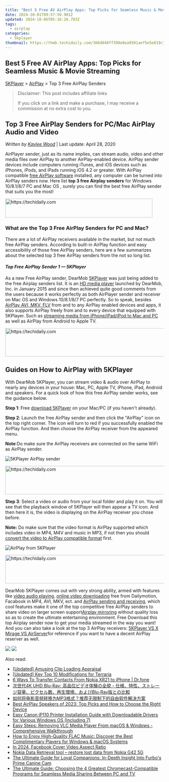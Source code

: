 ```yaml
---
title: "Best 5 Free AV AirPlay Apps: Top Picks for Seamless Music & Movie Streaming"
date: 2024-10-01T09:57:50.981Z
updated: 2024-10-06T05:16:26.703Z
tags:
  - airplay
categories:
  - 5kplayer
thumbnail: https://thmb.techidaily.com/366d048ff390e8ea9501aef5e5e819c7e4080380cdd13cbf9ace19ed14365a41.jpg
---
```


## Best 5 Free AV AirPlay Apps: Top Picks for Seamless Music & Movie Streaming

[5KPlayer](https://tools.techidaily.com/5kplayer/products/) \> [AirPlay](https://tools.techidaily.com/5kplayer/airplay/) \> Top 3 Free AirPlay Senders

>  Disclaimer: This post includes affiliate links
>
>  If you click on a link and make a purchase, I may receive a commission at no extra cost to you.
>

## Top 3 Free AirPlay Senders for PC/Mac AirPlay Audio and Video

 _Written by [Kaylee Wood](https://www.quora.com/profile/Amanda-Hu-21)_ | Last update: April 28, 2020

 AirPlayer sender, just as its name implies, can stream audio, video and other media files over AirPlay to another AirPlay-enabled device. AirPlay sender devices include computers running iTunes, and iOS devices such as iPhones, iPods, and iPads running iOS 4.2 or greater. With AirPlay compatible [free AirPlay software](https://tools.techidaily.com/5kplayer/products/) installed, any computer can be turned into AirPlay senders now. Here list **top 3 free Airplay senders** for Windows 10/8.1/8/7 PC and Mac OS , surely you can find the best free AirPlay sender that suits you the most!

<!-- affiliate ads begin -->
<a href="https://25home.pxf.io/c/5597632/2148648/16836" target="_top" id="2148648">
  <img src="//a.impactradius-go.com/display-ad/16836-2148648" border="0" alt="https://techidaily.com" width="468" height="60"/>
</a>
<img height="0" width="0" src="https://25home.pxf.io/i/5597632/2148648/16836" style="position:absolute;visibility:hidden;" border="0" />
<!-- affiliate ads end -->

### What are the Top 3 Free AirPlay Senders for PC and Mac?

There are a lot of AirPlay receivers available in the market, but not much free AirPlay senders. According to built-in AirPlay function and easy accessibility of those free AirPlay senders, here are a few summarizes about the selected top 3 free AirPlay senders from the not so long list.

#### _**Top Free AirPlay Sender 1 — 5KPlayer**_

As a new Free AirPlay sender, DearMob [5KPlayer](https://tools.techidaily.com/5kplayer/products/) was just being added to the free Airplay senders list. It is an [HD media player](https://tools.techidaily.com/5kplayer/video-music-player/) launched by DearMob, Inc. in January 2015 and since then achieved quite good comments from the users because it works perfectly as both AirPlayer sender and receiver on Mac OS and Windows 10/8.1/8/7 PC perfectly. So to speak, besides [AirPlay AVI, MKV, FLV](https://tools.techidaily.com/5kplayer/airplay/) from and to any AirPlay enabled devices and apps, it also supports AirPlay freely from and to every device that equipped with 5KPlayer. Such as [streaming media from iPhone/iPad/iPod to Mac and PC](https://tools.techidaily.com/5kplayer/airplay/) as well as AirPlay from Android to Apple TV. 

<!-- affiliate ads begin -->
<a href="https://laganoo.pxf.io/c/5597632/1657399/16446" target="_top" id="1657399">
  <img src="//a.impactradius-go.com/display-ad/16446-1657399" border="0" alt="https://techidaily.com" width="728" height="90"/>
</a>
<img height="0" width="0" src="https://laganoo.pxf.io/i/5597632/1657399/16446" style="position:absolute;visibility:hidden;" border="0" />
<!-- affiliate ads end -->

## Guides on How to AirPlay with 5KPlayer

With DearMob 5KPlayer, you can stream video & audio over AirPlay to nearly any devices in your house: Mac, PC, Apple TV, iPhone, iPad, Android and speakers. For a quick look of how this free AirPlay sender works, see the guidance below.

**Step 1**: Free [download 5KPlayer](https://tools.techidaily.com/5kplayer/products/) on your Mac/PC (if you haven't already).

**Step 2**: Launch the free AirPlay sender and then click the "AirPlay" icon on the top right corner. The icon will turn to red if you successfully enabled the AirPlay function. And then choose the AirPlay receiver from the appeared menu.

**Note**:Do make sure the AirPlay receivers are connected on the same WiFi as AirPlay sender.

![5KPlayer AirPlay sender](https://www.5kplayer.com/airplay/img/5k-airplay-xsy-airplay-with-win10-15021501.jpg) 

<!-- affiliate ads begin -->
<a href="https://laganoo.pxf.io/c/5597632/1657400/16446" target="_top" id="1657400">
  <img src="//a.impactradius-go.com/display-ad/16446-1657400" border="0" alt="https://techidaily.com" width="728" height="90"/>
</a>
<img height="0" width="0" src="https://laganoo.pxf.io/i/5597632/1657400/16446" style="position:absolute;visibility:hidden;" border="0" />
<!-- affiliate ads end -->

**Step 3**: Select a video or audio from your local folder and play it on. You will see that the playback window of 5KPlayer will then appear a TV icon. And then here it is, the video is displaying on the AirPlay receiver you chose before.

**Note:** Do make sure that the video format is AirPlay supported which includes video in MP4, M4V and music in MP3, if not then you should [convert the video to AirPlay compatible format](https://tools.techidaily.com/5kplayer/products/) first.

![AirPlay from 5KPlayer](https://www.5kplayer.com/airplay/img/5k-airplay-airplay-with-win10-xsy-15021502.jpg) 

<!-- affiliate ads begin -->
<a href="https://unicoeye.pxf.io/c/5597632/2134242/18498" target="_top" id="2134242">
  <img src="//a.impactradius-go.com/display-ad/18498-2134242" border="0" alt="https://techidaily.com" width="728" height="90"/>
</a>
<img height="0" width="0" src="https://unicoeye.pxf.io/i/5597632/2134242/18498" style="position:absolute;visibility:hidden;" border="0" />
<!-- affiliate ads end -->

DearMob 5KPlayer comes out with very strong ability, armed with features like [video audio playing](https://tools.techidaily.com/5kplayer/video-music-player/), [online video downloading](https://tools.techidaily.com/5kplayer/youtube-download/) free from Dailymotion, Facabook in MP4, AVI, MKV, ect. and [AirPlay sending and receiving](https://tools.techidaily.com/5kplayer/airplay/), which cool features make it one of the top competitive free AirPlay senders to share video on larger screen support[Airplay mirroring](https://tools.techidaily.com/5kplayer/airplay/) without quality loss so as to create the ultimate entertaining environment. Free Download this top Airplay sender now to get your media streamed in the way you want! And you can also take a look at the top 3 AirPlay receivers: [5KPlayer VS X Mirage VS AirServer](https://tools.techidaily.com/5kplayer/airplay/)for reference if you want to have a decent AirPlay reserver as well.

[![](https://www.5kplayer.com/airplay/../button/freedownwhitewin.png)](https://tools.techidaily.com/5kplayer/products/) [![](https://www.5kplayer.com/airplay/../button/freedownbackmac.png)](https://tools.techidaily.com/5kplayer/products/)

<ins class="adsbygoogle"
     style="display:block"
     data-ad-format="autorelaxed"
     data-ad-client="ca-pub-7571918770474297"
     data-ad-slot="1223367746"></ins>

<ins class="adsbygoogle"
     style="display:block"
     data-ad-client="ca-pub-7571918770474297"
     data-ad-slot="8358498916"
     data-ad-format="auto"
     data-full-width-responsive="true"></ins>

<span class="atpl-alsoreadstyle">Also read:</span>
<div><ul>
<li><a href="https://extra-tips.techidaily.com/updated-amusing-clip-loading-appraisal/"><u>[Updated] Amusing Clip Loading Appraisal</u></a></li>
<li><a href="https://digital-screen-recording.techidaily.com/updated-key-top-10-modifications-for-terraria/"><u>[Updated] Key Top 10 Modifications for Terraria</u></a></li>
<li><a href="https://blog-min.techidaily.com/6-ways-to-transfer-contacts-from-nokia-xr21-to-iphone-drfone-by-drfone-transfer-from-android-transfer-from-android/"><u>6 Ways To Transfer Contacts From Nokia XR21 to iPhone | Dr.fone</u></a></li>
<li><a href="https://media-tips.techidaily.com/4k-uhd-blu-ray-blu-ray/"><u>次世代4K UHD Blu-Ray: 高品位ビデオ体験の全貌 - 仕様、特性、ストレージ容量、ピクセル数、再生環境、およびBlu-Ray版との比較</u></a></li>
<li><a href="https://media-tips.techidaily.com/mp3/"><u>如何将电影音频转换为MP3格式？推荐无限制下的自由软件解决方案</u></a></li>
<li><a href="https://media-tips.techidaily.com/best-airplay-speakers-of-2023-top-picks-and-how-to-choose-the-right-device/"><u>Best AirPlay Speakers of 2023: Top Picks and How to Choose the Right Device</u></a></li>
<li><a href="https://hardware-updates.techidaily.com/easy-canon-ip110-printer-installation-guide-with-downloadable-drivers-for-various-windows-os-including-7/"><u>Easy Canon iP110 Printer Installation Guide with Downloadable Drivers for Various Windows OS (Including 7)</u></a></li>
<li><a href="https://media-tips.techidaily.com/easy-steps-removing-vlc-media-player-from-macos-and-windows-comprehensive-walkthrough/"><u>Easy Steps: Removing VLC Media Player From macOS & Windows - Comprehensive Walkthrough</u></a></li>
<li><a href="https://media-tips.techidaily.com/how-to-enjoy-high-quality-flac-music-discover-the-best-complimentary-players-for-windows-and-macos-systems/"><u>How to Enjoy High-Quality FLAC Music: Discover the Best Complimentary Players for Windows & macOS Systems</u></a></li>
<li><a href="https://facebook-video-recording.techidaily.com/in-2024-facebook-cover-video-aspect-ratio/"><u>In 2024, Facebook Cover Video Aspect Ratio</u></a></li>
<li><a href="https://review-topics.techidaily.com/nokia-data-retrieval-tool-restore-lost-data-from-nokia-g42-5g-by-fonelab-android-recover-data/"><u>Nokia Data Retrieval tool – restore lost data from Nokia G42 5G</u></a></li>
<li><a href="https://buynow-info.techidaily.com/the-ultimate-guide-for-loyal-companions-in-depth-insight-into-furbos-prime-canine-cam/"><u>The Ultimate Guide for Loyal Companions: In-Depth Insight Into Furbo's Prime Canine Cam</u></a></li>
<li><a href="https://media-tips.techidaily.com/the-ultimate-guide-choosing-the-4-greatest-chromecast-compatible-programs-for-seamless-media-sharing-between-pc-and-tv/"><u>The Ultimate Guide: Choosing the 4 Greatest Chromecast-Compatible Programs for Seamless Media Sharing Between PC and TV</u></a></li>
</ul></div>


